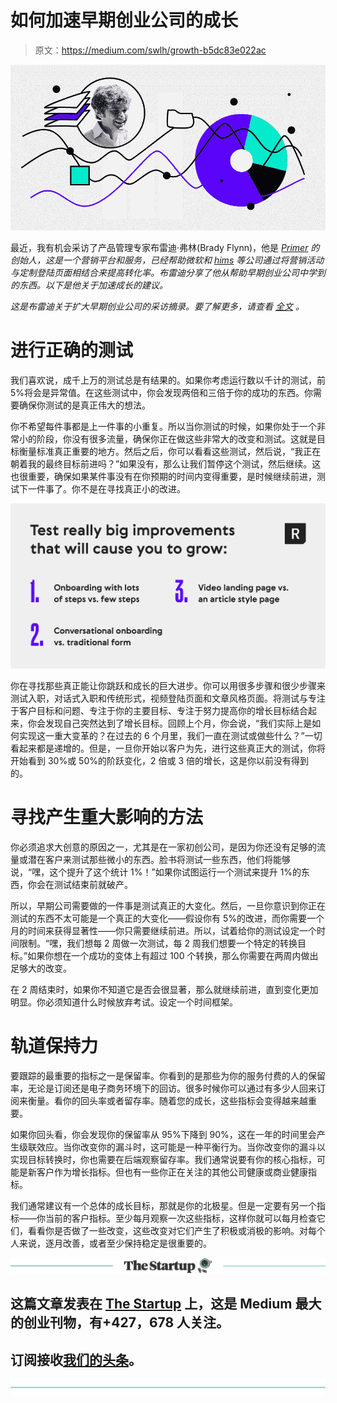 # 如何加速早期创业公司的成长

> 原文：<https://medium.com/swlh/growth-b5dc83e022ac>

![](img/1f0ee98248de89f124cb23859069351d.png)

最近，我有机会采访了产品管理专家布雷迪·弗林(Brady Flynn)，他是 [*Primer*](http://goprimer.com/) *的创始人，这是一个营销平台和服务，已经帮助微软和* [*hims*](https://www.forhims.com/) *等公司通过将营销活动与定制登陆页面相结合来提高转化率。布雷迪分享了他从帮助早期创业公司中学到的东西。以下是他关于加速成长的建议。*

*这是布雷迪关于扩大早期创业公司的采访摘录。要了解更多，请查看* [*全文*](https://realtimeboard.com/blog/accelerate-growth-early-stage-startups/?utm_source=thestartup&utm_medium=referral&utm_campaign=blog_realtimeboard&utm_content=primer) *。*

# 进行正确的测试

我们喜欢说，成千上万的测试总是有结果的。如果你考虑运行数以千计的测试，前 5%将会是异常值。在这些测试中，你会发现两倍和三倍于你的成功的东西。你需要确保你测试的是真正伟大的想法。

你不希望每件事都是上一件事的小重复。所以当你测试的时候，如果你处于一个非常小的阶段，你没有很多流量，确保你正在做这些非常大的改变和测试。这就是目标衡量标准真正重要的地方。然后之后，你可以看看这些测试，然后说，“我正在朝着我的最终目标前进吗？”如果没有，那么让我们暂停这个测试，然后继续。这也很重要，确保如果某件事没有在你预期的时间内变得重要，是时候继续前进，测试下一件事了。你不是在寻找真正小的改进。

![](img/3b0618ed1449309818ca865221280f9b.png)

你在寻找那些真正能让你跳跃和成长的巨大进步。你可以用很多步骤和很少步骤来测试入职，对话式入职和传统形式，视频登陆页面和文章风格页面。将测试与专注于客户目标和问题、专注于你的主要目标、专注于努力提高你的增长目标结合起来，你会发现自己突然达到了增长目标。回顾上个月，你会说，“我们实际上是如何实现这一重大变革的？在过去的 6 个月里，我们一直在测试或做些什么？”一切看起来都是递增的。但是，一旦你开始以客户为先，进行这些真正大的测试，你将开始看到 30%或 50%的阶跃变化，2 倍或 3 倍的增长，这是你以前没有得到的。

# 寻找产生重大影响的方法

你必须追求大创意的原因之一，尤其是在一家初创公司，是因为你还没有足够的流量或潜在客户来测试那些微小的东西。脸书将测试一些东西，他们将能够说，“嘿，这个提升了这个统计 1%！”如果你试图运行一个测试来提升 1%的东西，你会在测试结束前就破产。

所以，早期公司需要做的一件事是测试真正的大变化。然后，一旦你意识到你正在测试的东西不太可能是一个真正的大变化——假设你有 5%的改进，而你需要一个月的时间来获得显著性——你只需要继续前进。所以，试着给你的测试设定一个时间限制。“嘿，我们想每 2 周做一次测试，每 2 周我们想要一个特定的转换目标。”如果你想在一个成功的变体上有超过 100 个转换，那么你需要在两周内做出足够大的改变。

在 2 周结束时，如果你不知道它是否会很显著，那么就继续前进，直到变化更加明显。你必须知道什么时候放弃考试。设定一个时间框架。

# 轨道保持力

要跟踪的最重要的指标之一是保留率。你看到的是那些为你的服务付费的人的保留率，无论是订阅还是电子商务环境下的回访。很多时候你可以通过有多少人回来订阅来衡量。看你的回头率或者留存率。随着您的成长，这些指标会变得越来越重要。

如果你回头看，你会发现你的保留率从 95%下降到 90%，这在一年的时间里会产生级联效应。当你改变你的漏斗时，这可能是一种平衡行为。当你改变你的漏斗以实现目标转换时，你也需要在后端观察留存率。我们通常说要有你的核心指标，可能是新客户作为增长指标。但也有一些你正在关注的其他公司健康或商业健康指标。

我们通常建议有一个总体的成长目标，那就是你的北极星。但是一定要有另一个指标——你当前的客户指标。至少每月观察一次这些指标，这样你就可以每月检查它们，看看你是否做了一些改变，这些改变对它们产生了积极或消极的影响。对每个人来说，逐月改善，或者至少保持稳定是很重要的。

[![](img/308a8d84fb9b2fab43d66c117fcc4bb4.png)](https://medium.com/swlh)

## 这篇文章发表在 [The Startup](https://medium.com/swlh) 上，这是 Medium 最大的创业刊物，有+427，678 人关注。

## 订阅接收[我们的头条](https://growthsupply.com/the-startup-newsletter/)。

[![](img/b0164736ea17a63403e660de5dedf91a.png)](https://medium.com/swlh)